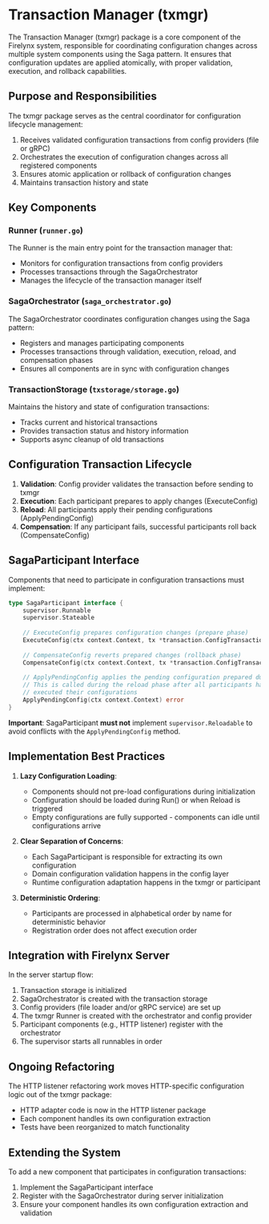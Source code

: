 # Transaction Manager (txmgr)

The Transaction Manager (txmgr) package is a core component of the Firelynx system, responsible for coordinating configuration changes across multiple system components using the Saga pattern. It ensures that configuration updates are applied atomically, with proper validation, execution, and rollback capabilities.

## Purpose and Responsibilities

The txmgr package serves as the central coordinator for configuration lifecycle management:

1. Receives validated configuration transactions from config providers (file or gRPC)
2. Orchestrates the execution of configuration changes across all registered components
3. Ensures atomic application or rollback of configuration changes
4. Maintains transaction history and state

## Key Components

### Runner (`runner.go`)

The Runner is the main entry point for the transaction manager that:
- Monitors for configuration transactions from config providers
- Processes transactions through the SagaOrchestrator
- Manages the lifecycle of the transaction manager itself

### SagaOrchestrator (`saga_orchestrator.go`)

The SagaOrchestrator coordinates configuration changes using the Saga pattern:
- Registers and manages participating components
- Processes transactions through validation, execution, reload, and compensation phases
- Ensures all components are in sync with configuration changes

### TransactionStorage (`txstorage/storage.go`)

Maintains the history and state of configuration transactions:
- Tracks current and historical transactions
- Provides transaction status and history information
- Supports async cleanup of old transactions

## Configuration Transaction Lifecycle

1. **Validation**: Config provider validates the transaction before sending to txmgr
2. **Execution**: Each participant prepares to apply changes (ExecuteConfig)
3. **Reload**: All participants apply their pending configurations (ApplyPendingConfig)
4. **Compensation**: If any participant fails, successful participants roll back (CompensateConfig)

## SagaParticipant Interface

Components that need to participate in configuration transactions must implement:

```go
type SagaParticipant interface {
    supervisor.Runnable
    supervisor.Stateable
    
    // ExecuteConfig prepares configuration changes (prepare phase)
    ExecuteConfig(ctx context.Context, tx *transaction.ConfigTransaction) error
    
    // CompensateConfig reverts prepared changes (rollback phase)
    CompensateConfig(ctx context.Context, tx *transaction.ConfigTransaction) error
    
    // ApplyPendingConfig applies the pending configuration prepared during ExecuteConfig
    // This is called during the reload phase after all participants have successfully
    // executed their configurations
    ApplyPendingConfig(ctx context.Context) error
}
```

**Important**: SagaParticipant **must not** implement `supervisor.Reloadable` to avoid conflicts with the `ApplyPendingConfig` method.

## Implementation Best Practices

1. **Lazy Configuration Loading**: 
   - Components should not pre-load configurations during initialization
   - Configuration should be loaded during Run() or when Reload is triggered
   - Empty configurations are fully supported - components can idle until configurations arrive

2. **Clear Separation of Concerns**:
   - Each SagaParticipant is responsible for extracting its own configuration
   - Domain configuration validation happens in the config layer
   - Runtime configuration adaptation happens in the txmgr or participant

3. **Deterministic Ordering**:
   - Participants are processed in alphabetical order by name for deterministic behavior
   - Registration order does not affect execution order

## Integration with Firelynx Server

In the server startup flow:
1. Transaction storage is initialized
2. SagaOrchestrator is created with the transaction storage
3. Config providers (file loader and/or gRPC service) are set up
4. The txmgr Runner is created with the orchestrator and config provider
5. Participant components (e.g., HTTP listener) register with the orchestrator
6. The supervisor starts all runnables in order

## Ongoing Refactoring

The HTTP listener refactoring work moves HTTP-specific configuration logic out of the txmgr package:
- HTTP adapter code is now in the HTTP listener package
- Each component handles its own configuration extraction
- Tests have been reorganized to match functionality

## Extending the System

To add a new component that participates in configuration transactions:
1. Implement the SagaParticipant interface
2. Register with the SagaOrchestrator during server initialization
3. Ensure your component handles its own configuration extraction and validation